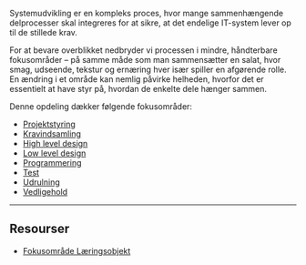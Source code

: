 
Systemudvikling er en kompleks proces, hvor mange sammenhængende delprocesser skal integreres for at sikre, at det endelige IT-system lever op til de stillede krav. 

For at bevare overblikket nedbryder vi processen i mindre, håndterbare fokusområder – på samme måde som man sammensætter en salat, hvor smag, udseende, tekstur og ernæring hver især spiller en afgørende rolle. 
En ændring i et område kan nemlig påvirke helheden, hvorfor det er essentielt at have styr på, hvordan de enkelte dele hænger sammen.

Denne opdeling dækker følgende fokusområder:

- [Projektstyring](./Projektstyring.md)
- [Kravindsamling](./Kravindsamling.md)
- [High level design](./High-level-design.md)
- [Low level design](./Low-level-design.md)
- [Programmering](./Programmering.md)
- [Test](./Test.md)
- [Udrulning](./Udrulning.md)
- [Vedligehold](./Vedligehold.md)

---

## Resourser
- [Fokusområde Læringsobjekt](https://rise.articulate.com/share/C9x7c641Qf8pDgT76Nqqy6ykP99dRgRJ#/lessons/MeeXAj1AWWsCWhjk0vd_Hg5WsLfhXHae)